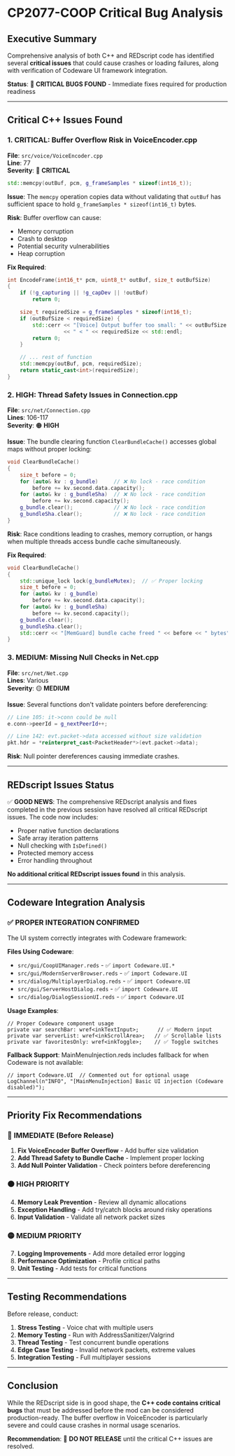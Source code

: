 # CP2077-COOP Critical Bug Analysis

## Executive Summary

Comprehensive analysis of both C++ and REDscript code has identified several **critical issues** that could cause crashes or loading failures, along with verification of Codeware UI framework integration.

**Status**: 🚨 **CRITICAL BUGS FOUND** - Immediate fixes required for production readiness

---

## Critical C++ Issues Found

### 1. **CRITICAL: Buffer Overflow Risk in VoiceEncoder.cpp**

**File**: `src/voice/VoiceEncoder.cpp`  
**Line**: 77  
**Severity**: 🔴 **CRITICAL**

```cpp
std::memcpy(outBuf, pcm, g_frameSamples * sizeof(int16_t));
```

**Issue**: The `memcpy` operation copies data without validating that `outBuf` has sufficient space to hold `g_frameSamples * sizeof(int16_t)` bytes.

**Risk**: Buffer overflow can cause:
- Memory corruption
- Crash to desktop
- Potential security vulnerabilities
- Heap corruption

**Fix Required**:
```cpp
int EncodeFrame(int16_t* pcm, uint8_t* outBuf, size_t outBufSize)
{
    if (!g_capturing || !g_capDev || !outBuf)
        return 0;

    size_t requiredSize = g_frameSamples * sizeof(int16_t);
    if (outBufSize < requiredSize) {
        std::cerr << "[Voice] Output buffer too small: " << outBufSize 
                  << " < " << requiredSize << std::endl;
        return 0;
    }

    // ... rest of function
    std::memcpy(outBuf, pcm, requiredSize);
    return static_cast<int>(requiredSize);
}
```

### 2. **HIGH: Thread Safety Issues in Connection.cpp**

**File**: `src/net/Connection.cpp`  
**Lines**: 106-117  
**Severity**: 🟠 **HIGH**

**Issue**: The bundle clearing function `ClearBundleCache()` accesses global maps without proper locking:

```cpp
void ClearBundleCache()
{
    size_t before = 0;
    for (auto& kv : g_bundle)     // ❌ No lock - race condition
        before += kv.second.data.capacity();
    for (auto& kv : g_bundleSha)  // ❌ No lock - race condition  
        before += kv.second.capacity();
    g_bundle.clear();             // ❌ No lock - race condition
    g_bundleSha.clear();          // ❌ No lock - race condition
}
```

**Risk**: Race conditions leading to crashes, memory corruption, or hangs when multiple threads access bundle cache simultaneously.

**Fix Required**:
```cpp
void ClearBundleCache()
{
    std::unique_lock lock(g_bundleMutex);  // ✅ Proper locking
    size_t before = 0;
    for (auto& kv : g_bundle)
        before += kv.second.data.capacity();
    for (auto& kv : g_bundleSha)
        before += kv.second.capacity();
    g_bundle.clear();
    g_bundleSha.clear();
    std::cerr << "[MemGuard] bundle cache freed " << before << " bytes" << std::endl;
}
```

### 3. **MEDIUM: Missing Null Checks in Net.cpp**

**File**: `src/net/Net.cpp`  
**Lines**: Various  
**Severity**: 🟡 **MEDIUM**

**Issue**: Several functions don't validate pointers before dereferencing:

```cpp
// Line 105: it->conn could be null
e.conn->peerId = g_nextPeerId++;

// Line 142: evt.packet->data accessed without size validation
pkt.hdr = *reinterpret_cast<PacketHeader*>(evt.packet->data);
```

**Risk**: Null pointer dereferences causing immediate crashes.

---

## REDscript Issues Status

✅ **GOOD NEWS**: The comprehensive REDscript analysis and fixes completed in the previous session have resolved all critical REDscript issues. The code now includes:

- Proper native function declarations
- Safe array iteration patterns  
- Null checking with `IsDefined()`
- Protected memory access
- Error handling throughout

**No additional critical REDscript issues found** in this analysis.

---

## Codeware Integration Analysis

### ✅ **PROPER INTEGRATION CONFIRMED**

The UI system correctly integrates with Codeware framework:

**Files Using Codeware**:
- `src/gui/CoopUIManager.reds` - ✅ `import Codeware.UI.*`
- `src/gui/ModernServerBrowser.reds` - ✅ `import Codeware.UI`
- `src/dialog/MultiplayerDialog.reds` - ✅ `import Codeware.UI`
- `src/gui/ServerHostDialog.reds` - ✅ `import Codeware.UI`
- `src/dialog/DialogSessionUI.reds` - ✅ `import Codeware.UI`

**Usage Examples**:
```reds
// Proper Codeware component usage
private var searchBar: wref<inkTextInput>;      // ✅ Modern input
private var serverList: wref<inkScrollArea>;   // ✅ Scrollable lists
private var favoritesOnly: wref<inkToggle>;    // ✅ Toggle switches
```

**Fallback Support**: MainMenuInjection.reds includes fallback for when Codeware is not available:
```reds
// import Codeware.UI  // Commented out for optional usage
LogChannel(n"INFO", "[MainMenuInjection] Basic UI injection (Codeware disabled)");
```

---

## Priority Fix Recommendations

### 🔴 **IMMEDIATE (Before Release)**

1. **Fix VoiceEncoder Buffer Overflow** - Add buffer size validation
2. **Add Thread Safety to Bundle Cache** - Implement proper locking
3. **Add Null Pointer Validation** - Check pointers before dereferencing

### 🟠 **HIGH PRIORITY** 

4. **Memory Leak Prevention** - Review all dynamic allocations
5. **Exception Handling** - Add try/catch blocks around risky operations
6. **Input Validation** - Validate all network packet sizes

### 🟡 **MEDIUM PRIORITY**

7. **Logging Improvements** - Add more detailed error logging
8. **Performance Optimization** - Profile critical paths
9. **Unit Testing** - Add tests for critical functions

---

## Testing Recommendations

Before release, conduct:

1. **Stress Testing** - Voice chat with multiple users
2. **Memory Testing** - Run with AddressSanitizer/Valgrind
3. **Thread Testing** - Test concurrent bundle operations  
4. **Edge Case Testing** - Invalid network packets, extreme values
5. **Integration Testing** - Full multiplayer sessions

---

## Conclusion

While the REDscript side is in good shape, the **C++ code contains critical bugs** that must be addressed before the mod can be considered production-ready. The buffer overflow in VoiceEncoder is particularly severe and could cause crashes in normal usage scenarios.

**Recommendation**: 🚫 **DO NOT RELEASE** until the critical C++ issues are resolved.